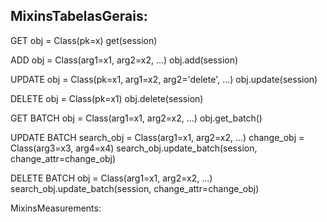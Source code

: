 MixinsTabelasGerais:
------------------------------
GET
obj = Class(pk=x)
get(session)

ADD
obj = Class(arg1=x1, arg2=x2, ...)
obj.add(session)

UPDATE
obj = Class(pk=x1, arg1=x2, arg2='delete', ...)
obj.update(session)

DELETE
obj = Class(pk=x1)
obj.delete(session)

GET BATCH
obj = Class(arg1=x1, arg2=x2, ...)
obj.get_batch()

UPDATE BATCH
search_obj = Class(arg1=x1, arg2=x2, ...)
change_obj = Class(arg3=x3, arg4=x4)
search_obj.update_batch(session, change_attr=change_obj)

DELETE BATCH
obj = Class(arg1=x1, arg2=x2, ...)
search_obj.update_batch(session, change_attr=change_obj)

MixinsMeasurements:
